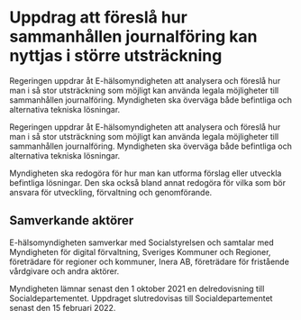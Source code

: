 # Uppdrag att föreslå hur sammanhållen journalföring kan nyttjas i större utsträckning

Regeringen uppdrar åt E-hälsomyndigheten att analysera och föreslå hur man i så stor utsträckning som möjligt kan använda legala möjligheter till sammanhållen journalföring. Myndigheten ska överväga både befintliga och alternativa tekniska lösningar.

Regeringen uppdrar åt E-hälsomyndigheten att analysera och föreslå hur man i så stor utsträckning som möjligt kan använda legala möjligheter till sammanhållen journalföring. Myndigheten ska överväga både befintliga och alternativa tekniska lösningar.

Myndigheten ska redogöra för hur man kan utforma förslag eller utveckla befintliga lösningar. Den ska också bland annat redogöra för vilka som bör ansvara för utveckling, förvaltning och genomförande.

## Samverkande aktörer

E-hälsomyndigheten samverkar med Socialstyrelsen och samtalar med Myndigheten för digital förvaltning, Sveriges Kommuner och Regioner, företrädare för regioner och kommuner, Inera AB, företrädare för fristående vårdgivare och andra aktörer.

Myndigheten lämnar senast den 1 oktober 2021 en delredovisning till Socialdepartementet. Uppdraget slutredovisas till Socialdepartementet senast den 15 februari 2022.
